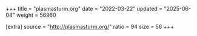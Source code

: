 +++
title = "plasmasturm.org"
date = "2022-03-22"
updated = "2025-06-04"
weight = 56960

[extra]
source = "http://plasmasturm.org/"
ratio = 94
size = 56
+++
